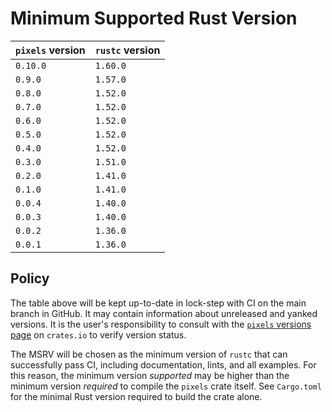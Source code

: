 # Minimum Supported Rust Version

| `pixels` version | `rustc` version |
|------------------|-----------------|
| `0.10.0`         | `1.60.0`        |
| `0.9.0`          | `1.57.0`        |
| `0.8.0`          | `1.52.0`        |
| `0.7.0`          | `1.52.0`        |
| `0.6.0`          | `1.52.0`        |
| `0.5.0`          | `1.52.0`        |
| `0.4.0`          | `1.52.0`        |
| `0.3.0`          | `1.51.0`        |
| `0.2.0`          | `1.41.0`        |
| `0.1.0`          | `1.41.0`        |
| `0.0.4`          | `1.40.0`        |
| `0.0.3`          | `1.40.0`        |
| `0.0.2`          | `1.36.0`        |
| `0.0.1`          | `1.36.0`        |

## Policy

The table above will be kept up-to-date in lock-step with CI on the main branch in GitHub. It may contain information about unreleased and yanked versions. It is the user's responsibility to consult with the [`pixels` versions page](https://crates.io/crates/pixels/versions) on `crates.io` to verify version status.

The MSRV will be chosen as the minimum version of `rustc` that can successfully pass CI, including documentation, lints, and all examples. For this reason, the minimum version _supported_ may be higher than the minimum version _required_ to compile the `pixels` crate itself. See `Cargo.toml` for the minimal Rust version required to build the crate alone.
